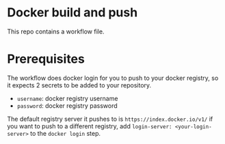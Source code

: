 # Docker build and push

This repo contains a workflow file.

# Prerequisites

The workflow does docker login for you to push to your docker registry, so it expects 2 secrets to be added to your repository.

- `username`: docker registry username
- `password`: docker registry password

The default registry server it pushes to is `https://index.docker.io/v1/` if you want to push to a different registry, add `login-server: <your-login-server>` to the `docker login` step. 
